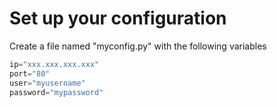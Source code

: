 # Set up your configuration
Create a file named "myconfig.py" with the following variables

```python
ip="xxx.xxx.xxx.xxx"
port="80"
user="myusername"
password="mypassword"
```
